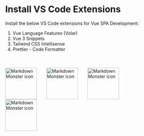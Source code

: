 # Install VS Code Extensions

Install the below VS Code extensions for Vue SPA Development:

1. Vue Language Features (Volar)
2. Vue 3 Snippets
3. Tailwind CSS Intellisense
4. Prettier - Code Formatter

<div style="display: flex; flex-wrap: wrap; margin-top: 50px;">
<img src="https://vue.gallerycdn.vsassets.io/extensions/vue/volar/1.8.8/1690404476876/Microsoft.VisualStudio.Services.Icons.Default"
     alt="Markdown Monster icon"
     style="width: 100px; height:100px; margin-right: 30px;" />
<img src="https://hollowtree.gallerycdn.vsassets.io/extensions/hollowtree/vue-snippets/1.0.4/1606964762962/Microsoft.VisualStudio.Services.Icons.Default"
    alt="Markdown Monster icon"
    style="width: 100px; height:100px; margin-right: 30px;" />
<img src="https://bradlc.gallerycdn.vsassets.io/extensions/bradlc/vscode-tailwindcss/0.9.11/1680168898408/Microsoft.VisualStudio.Services.Icons.Default"
    alt="Markdown Monster icon"
    style="width: 100px; height:100px; margin-right: 30px;" />
<img src="https://esbenp.gallerycdn.vsassets.io/extensions/esbenp/prettier-vscode/10.1.0/1690819498575/Microsoft.VisualStudio.Services.Icons.Default"
    alt="Markdown Monster icon"
    style="width: 100px; height:100px; margin-right: 30px;" />
</div>

